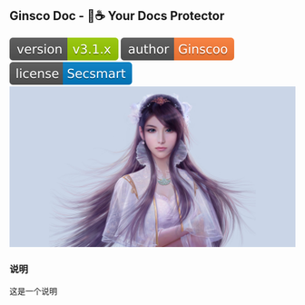 ## Ginsco Doc  -  🍵☕️ Your Docs Protector
![](assets/svg/version-v3.1.x-green.svg) ![](assets/svg/author-Ginscoo-orange.svg) ![](assets/svg/license-Secsmart-blue.svg)
![](assets/pic/lxq.jpg)
### 说明
这是一个说明